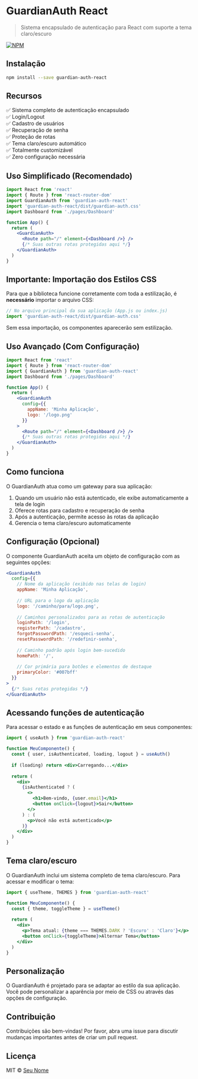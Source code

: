 # GuardianAuth React

> Sistema encapsulado de autenticação para React com suporte a tema claro/escuro

[![NPM](https://img.shields.io/npm/v/guardian-auth-react.svg)](https://www.npmjs.com/package/guardian-auth-react)

## Instalação

```bash
npm install --save guardian-auth-react
```

## Recursos

✅ Sistema completo de autenticação encapsulado  
✅ Login/Logout  
✅ Cadastro de usuários  
✅ Recuperação de senha  
✅ Proteção de rotas  
✅ Tema claro/escuro automático  
✅ Totalmente customizável  
✅ Zero configuração necessária  

## Uso Simplificado (Recomendado)

```jsx
import React from 'react'
import { Route } from 'react-router-dom'
import GuardianAuth from 'guardian-auth-react'
import 'guardian-auth-react/dist/guardian-auth.css'
import Dashboard from './pages/Dashboard'

function App() {
  return (
    <GuardianAuth>
      <Route path="/" element={<Dashboard />} />
      {/* Suas outras rotas protegidas aqui */}
    </GuardianAuth>
  )
}
```

## Importante: Importação dos Estilos CSS

Para que a biblioteca funcione corretamente com toda a estilização, é **necessário** importar o arquivo CSS:

```jsx
// No arquivo principal da sua aplicação (App.js ou index.js)
import 'guardian-auth-react/dist/guardian-auth.css'
```

Sem essa importação, os componentes aparecerão sem estilização.

## Uso Avançado (Com Configuração)

```jsx
import React from 'react'
import { Route } from 'react-router-dom'
import { GuardianAuth } from 'guardian-auth-react'
import Dashboard from './pages/Dashboard'

function App() {
  return (
    <GuardianAuth 
      config={{
        appName: 'Minha Aplicação', 
        logo: '/logo.png'
      }}
    >
      <Route path="/" element={<Dashboard />} />
      {/* Suas outras rotas protegidas aqui */}
    </GuardianAuth>
  )
}
```

## Como funciona

O GuardianAuth atua como um gateway para sua aplicação:

1. Quando um usuário não está autenticado, ele exibe automaticamente a tela de login
2. Oferece rotas para cadastro e recuperação de senha
3. Após a autenticação, permite acesso às rotas da aplicação
4. Gerencia o tema claro/escuro automaticamente

## Configuração (Opcional)

O componente GuardianAuth aceita um objeto de configuração com as seguintes opções:

```jsx
<GuardianAuth
  config={{
    // Nome da aplicação (exibido nas telas de login)
    appName: 'Minha Aplicação',
    
    // URL para o logo da aplicação
    logo: '/caminho/para/logo.png',
    
    // Caminhos personalizados para as rotas de autenticação
    loginPath: '/login',
    registerPath: '/cadastro',
    forgotPasswordPath: '/esqueci-senha',
    resetPasswordPath: '/redefinir-senha',
    
    // Caminho padrão após login bem-sucedido
    homePath: '/',
    
    // Cor primária para botões e elementos de destaque
    primaryColor: '#007bff'
  }}
>
  {/* Suas rotas protegidas */}
</GuardianAuth>
```

## Acessando funções de autenticação

Para acessar o estado e as funções de autenticação em seus componentes:

```jsx
import { useAuth } from 'guardian-auth-react'

function MeuComponente() {
  const { user, isAuthenticated, loading, logout } = useAuth()
  
  if (loading) return <div>Carregando...</div>
  
  return (
    <div>
      {isAuthenticated ? (
        <>
          <h1>Bem-vindo, {user.email}</h1>
          <button onClick={logout}>Sair</button>
        </>
      ) : (
        <p>Você não está autenticado</p>
      )}
    </div>
  )
}
```

## Tema claro/escuro

O GuardianAuth inclui um sistema completo de tema claro/escuro. Para acessar e modificar o tema:

```jsx
import { useTheme, THEMES } from 'guardian-auth-react'

function MeuComponente() {
  const { theme, toggleTheme } = useTheme()
  
  return (
    <div>
      <p>Tema atual: {theme === THEMES.DARK ? 'Escuro' : 'Claro'}</p>
      <button onClick={toggleTheme}>Alternar Tema</button>
    </div>
  )
}
```

## Personalização

O GuardianAuth é projetado para se adaptar ao estilo da sua aplicação. Você pode personalizar a aparência por meio de CSS ou através das opções de configuração.

## Contribuição

Contribuições são bem-vindas! Por favor, abra uma issue para discutir mudanças importantes antes de criar um pull request.

## Licença

MIT © [Seu Nome](https://github.com/seuusuario) 